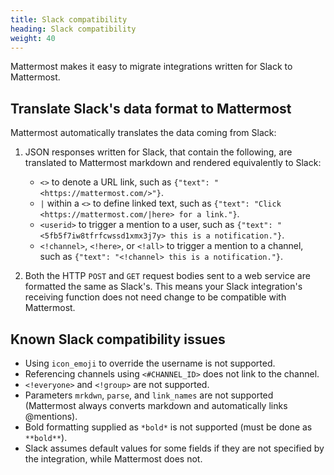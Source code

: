 ```yaml
---
title: Slack compatibility
heading: Slack compatibility
weight: 40
---
```

Mattermost makes it easy to migrate integrations written for Slack to Mattermost.

## Translate Slack's data format to Mattermost

Mattermost automatically translates the data coming from Slack:

1. JSON responses written for Slack, that contain the following, are translated to Mattermost markdown and rendered equivalently to Slack:

    - `<>` to denote a URL link, such as `{"text": "<https://mattermost.com/>"}`.
    - `|` within a `<>` to define linked text, such as `{"text": "Click <https://mattermost.com/|here> for a link."}`.
    - `<userid>`  to trigger a mention to a user, such as `{"text": "<5fb5f7iw8tfrfcwssd1xmx3j7y> this is a notification."}`.
    - `<!channel>`, `<!here>`, or `<!all>` to trigger a mention to a channel, such as `{"text": "<!channel> this is a notification."}`.

2. Both the HTTP `POST` and `GET` request bodies sent to a web service are formatted the same as Slack's. This means your Slack integration's receiving function does not need change to be compatible with Mattermost.

## Known Slack compatibility issues

- Using `icon_emoji` to override the username is not supported.
- Referencing channels using `<#CHANNEL_ID>` does not link to the channel.
- `<!everyone>` and `<!group>` are not supported.
- Parameters `mrkdwn`, `parse`, and `link_names` are not supported (Mattermost always converts markdown and automatically links @mentions).
- Bold formatting supplied as `*bold*` is not supported (must be done as `**bold**`).
- Slack assumes default values for some fields if they are not specified by the integration, while Mattermost does not.
